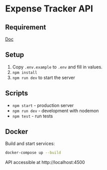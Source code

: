 # Expense Tracker API

## Requirement
[Doc](https://docs.google.com/document/d/1e8dL2T3saR5wwXM3Oy0s0SxMRmEuPnNM6321aED_tlM/edit?tab=t.0#heading=h.oo365h5u7qc4)

## Setup
1. Copy `.env.example` to `.env` and fill in values.
2. `npm install`
4. `npm run dev` to start the server

## Scripts
- `npm start` - production server
- `npm run dev` - development with nodemon
- `npm test` - run tests

## Docker
Build and start services:
```bash
docker-compose up --build
```
API accessible at http://localhost:4500
